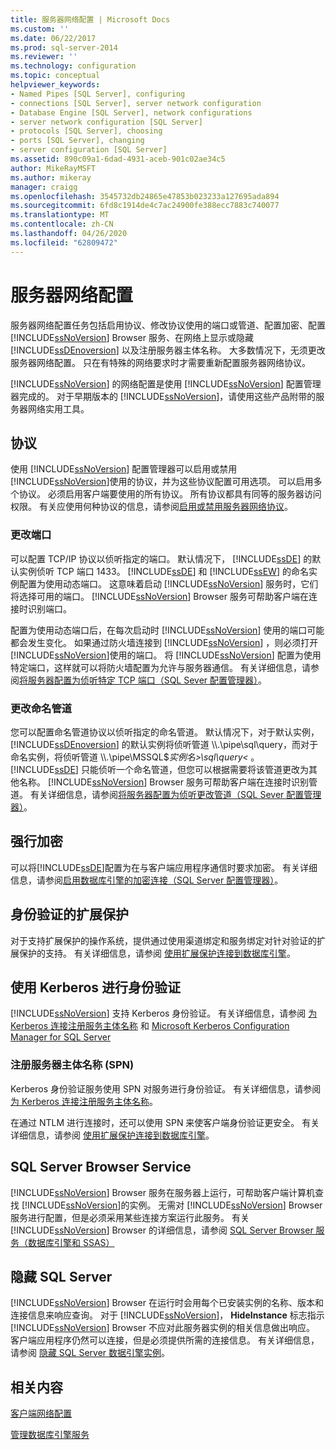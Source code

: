 ```yaml
---
title: 服务器网络配置 | Microsoft Docs
ms.custom: ''
ms.date: 06/22/2017
ms.prod: sql-server-2014
ms.reviewer: ''
ms.technology: configuration
ms.topic: conceptual
helpviewer_keywords:
- Named Pipes [SQL Server], configuring
- connections [SQL Server], server network configuration
- Database Engine [SQL Server], network configurations
- server network configuration [SQL Server]
- protocols [SQL Server], choosing
- ports [SQL Server], changing
- server configuration [SQL Server]
ms.assetid: 890c09a1-6dad-4931-aceb-901c02ae34c5
author: MikeRayMSFT
ms.author: mikeray
manager: craigg
ms.openlocfilehash: 3545732db24865e47853b023233a127695ada894
ms.sourcegitcommit: 6fd8c1914de4c7ac24900fe388ecc7883c740077
ms.translationtype: MT
ms.contentlocale: zh-CN
ms.lasthandoff: 04/26/2020
ms.locfileid: "62809472"
---
```

# <a name="server-network-configuration"></a>服务器网络配置
  服务器网络配置任务包括启用协议、修改协议使用的端口或管道、配置加密、配置 [!INCLUDE[ssNoVersion](../../includes/ssnoversion-md.md)] Browser 服务、在网络上显示或隐藏 [!INCLUDE[ssDEnoversion](../../includes/ssdenoversion-md.md)] 以及注册服务器主体名称。 大多数情况下，无须更改服务器网络配置。 只在有特殊的网络要求时才需要重新配置服务器网络协议。  
  
 [!INCLUDE[ssNoVersion](../../includes/ssnoversion-md.md)] 的网络配置是使用 [!INCLUDE[ssNoVersion](../../includes/ssnoversion-md.md)] 配置管理器完成的。 对于早期版本的 [!INCLUDE[ssNoVersion](../../includes/ssnoversion-md.md)]，请使用这些产品附带的服务器网络实用工具。  
  
## <a name="protocols"></a>协议  
 使用 [!INCLUDE[ssNoVersion](../../includes/ssnoversion-md.md)] 配置管理器可以启用或禁用 [!INCLUDE[ssNoVersion](../../includes/ssnoversion-md.md)]使用的协议，并为这些协议配置可用选项。 可以启用多个协议。 必须启用客户端要使用的所有协议。 所有协议都具有同等的服务器访问权限。 有关应使用何种协议的信息，请参阅[启用或禁用服务器网络协议](enable-or-disable-a-server-network-protocol.md)。  
  
### <a name="changing-a-port"></a>更改端口  
 可以配置 TCP/IP 协议以侦听指定的端口。 默认情况下， [!INCLUDE[ssDE](../../includes/ssde-md.md)] 的默认实例侦听 TCP 端口 1433。 [!INCLUDE[ssDE](../../includes/ssde-md.md)] 和 [!INCLUDE[ssEW](../../includes/ssew-md.md)] 的命名实例配置为使用动态端口。 这意味着启动 [!INCLUDE[ssNoVersion](../../includes/ssnoversion-md.md)] 服务时，它们将选择可用的端口。 [!INCLUDE[ssNoVersion](../../includes/ssnoversion-md.md)] Browser 服务可帮助客户端在连接时识别端口。  
  
 配置为使用动态端口后，在每次启动时 [!INCLUDE[ssNoVersion](../../includes/ssnoversion-md.md)] 使用的端口可能都会发生变化。 如果通过防火墙连接到 [!INCLUDE[ssNoVersion](../../includes/ssnoversion-md.md)] ，则必须打开 [!INCLUDE[ssNoVersion](../../includes/ssnoversion-md.md)]使用的端口。 将 [!INCLUDE[ssNoVersion](../../includes/ssnoversion-md.md)] 配置为使用特定端口，这样就可以将防火墙配置为允许与服务器通信。 有关详细信息，请参阅[将服务器配置为侦听特定 TCP 端口（SQL Sever 配置管理器）](configure-a-server-to-listen-on-a-specific-tcp-port.md)。  
  
### <a name="changing-a-named-pipe"></a>更改命名管道  
 您可以配置命名管道协议以侦听指定的命名管道。 默认情况下，对于默认实例，[!INCLUDE[ssDEnoversion](../../includes/ssdenoversion-md.md)] 的默认实例将侦听管道 \\\\.\pipe\sql\query，而对于命名实例，将侦听管道 \\\\.\pipe\MSSQL$*实例名>\sql\query\<* 。 [!INCLUDE[ssDE](../../includes/ssde-md.md)] 只能侦听一个命名管道，但您可以根据需要将该管道更改为其他名称。 [!INCLUDE[ssNoVersion](../../includes/ssnoversion-md.md)] Browser 服务可帮助客户端在连接时识别管道。 有关详细信息，请参阅[将服务器配置为侦听更改管道（SQL Sever 配置管理器）](configure-a-server-to-listen-on-an-alternate-pipe.md)。  
  
## <a name="force-encryption"></a>强行加密  
 可以将[!INCLUDE[ssDE](../../includes/ssde-md.md)]配置为在与客户端应用程序通信时要求加密。 有关详细信息，请参阅[启用数据库引擎的加密连接（SQL Server 配置管理器）](enable-encrypted-connections-to-the-database-engine.md)。  
  
## <a name="extended-protection-for-authentication"></a>身份验证的扩展保护  
 对于支持扩展保护的操作系统，提供通过使用渠道绑定和服务绑定对针对验证的扩展保护的支持。 有关详细信息，请参阅 [使用扩展保护连接到数据库引擎](connect-to-the-database-engine-using-extended-protection.md)。  
  
## <a name="authenticating-by-using-kerberos"></a>使用 Kerberos 进行身份验证  
 [!INCLUDE[ssNoVersion](../../includes/ssnoversion-md.md)] 支持 Kerberos 身份验证。 有关详细信息，请参阅 [为 Kerberos 连接注册服务主体名称](register-a-service-principal-name-for-kerberos-connections.md) 和 [Microsoft Kerberos Configuration Manager for SQL Server](https://www.microsoft.com/download/details.aspx?id=39046)  
  
### <a name="registering-a-server-principal-name-spn"></a>注册服务器主体名称 (SPN)  
 Kerberos 身份验证服务使用 SPN 对服务进行身份验证。 有关详细信息，请参阅 [为 Kerberos 连接注册服务主体名称](register-a-service-principal-name-for-kerberos-connections.md)。  
  
 在通过 NTLM 进行连接时，还可以使用 SPN 来使客户端身份验证更安全。 有关详细信息，请参阅 [使用扩展保护连接到数据库引擎](connect-to-the-database-engine-using-extended-protection.md)。  
  
## <a name="sql-server-browser-service"></a>SQL Server Browser Service  
 [!INCLUDE[ssNoVersion](../../includes/ssnoversion-md.md)] Browser 服务在服务器上运行，可帮助客户端计算机查找 [!INCLUDE[ssNoVersion](../../includes/ssnoversion-md.md)]的实例。 无需对 [!INCLUDE[ssNoVersion](../../includes/ssnoversion-md.md)] Browser 服务进行配置，但是必须采用某些连接方案运行此服务。 有关 [!INCLUDE[ssNoVersion](../../includes/ssnoversion-md.md)] Browser 的详细信息，请参阅 [SQL Server Browser 服务（数据库引擎和 SSAS）](sql-server-browser-service-database-engine-and-ssas.md)  
  
## <a name="hiding-sql-server"></a>隐藏 SQL Server  
 [!INCLUDE[ssNoVersion](../../includes/ssnoversion-md.md)] Browser 在运行时会用每个已安装实例的名称、版本和连接信息来响应查询。 对于 [!INCLUDE[ssNoVersion](../../includes/ssnoversion-md.md)]， **HideInstance** 标志指示 [!INCLUDE[ssNoVersion](../../includes/ssnoversion-md.md)] Browser 不应对此服务器实例的相关信息做出响应。 客户端应用程序仍然可以连接，但是必须提供所需的连接信息。 有关详细信息，请参阅 [隐藏 SQL Server 数据引擎实例](../sql-server-database-engine-overview.md)。  
  
## <a name="related-content"></a>相关内容  
 [客户端网络配置](client-network-configuration.md)  
  
 [管理数据库引擎服务](manage-the-database-engine-services.md)  
  
  

